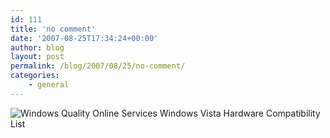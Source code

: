 ```yaml
---
id: 111
title: 'no comment'
date: '2007-08-25T17:34:24+00:00'
author: blog
layout: post
permalink: /blog/2007/08/25/no-comment/
categories:
    - general
---
```


![Windows Quality Online Services  Windows Vista Hardware Compatibility List](//www.mauriciogiraldo.com/blog/wp-content/uploads/2007/08/windows-quality-online-services-windows-vista-hardware-compatibility-list.jpg)